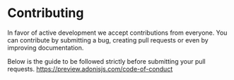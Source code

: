 # Contributing

In favor of active development we accept contributions from everyone. You can contribute by submitting a bug, creating pull requests or even by improving documentation.

Below is the guide to be followed strictly before submitting your pull requests.
https://preview.adonisjs.com/code-of-conduct
